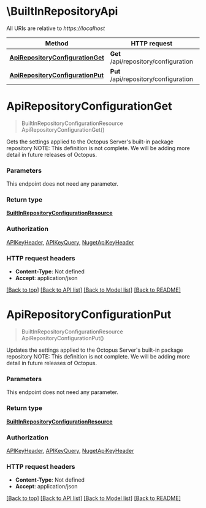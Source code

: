 # \BuiltInRepositoryApi

All URIs are relative to *https://localhost*

Method | HTTP request | Description
------------- | ------------- | -------------
[**ApiRepositoryConfigurationGet**](BuiltInRepositoryApi.md#ApiRepositoryConfigurationGet) | **Get** /api/repository/configuration | 
[**ApiRepositoryConfigurationPut**](BuiltInRepositoryApi.md#ApiRepositoryConfigurationPut) | **Put** /api/repository/configuration | 


# **ApiRepositoryConfigurationGet**
> BuiltInRepositoryConfigurationResource ApiRepositoryConfigurationGet()



Gets the settings applied to the Octopus Server's built-in package repository  NOTE: This definition is not complete. We will be adding more detail in future releases of Octopus.


### Parameters
This endpoint does not need any parameter.

### Return type

[**BuiltInRepositoryConfigurationResource**](BuiltInRepositoryConfigurationResource.md)

### Authorization

[APIKeyHeader](../README.md#APIKeyHeader), [APIKeyQuery](../README.md#APIKeyQuery), [NugetApiKeyHeader](../README.md#NugetApiKeyHeader)

### HTTP request headers

 - **Content-Type**: Not defined
 - **Accept**: application/json

[[Back to top]](#) [[Back to API list]](../README.md#documentation-for-api-endpoints) [[Back to Model list]](../README.md#documentation-for-models) [[Back to README]](../README.md)

# **ApiRepositoryConfigurationPut**
> BuiltInRepositoryConfigurationResource ApiRepositoryConfigurationPut()



Updates the settings applied to the Octopus Server's built-in package repository  NOTE: This definition is not complete. We will be adding more detail in future releases of Octopus.


### Parameters
This endpoint does not need any parameter.

### Return type

[**BuiltInRepositoryConfigurationResource**](BuiltInRepositoryConfigurationResource.md)

### Authorization

[APIKeyHeader](../README.md#APIKeyHeader), [APIKeyQuery](../README.md#APIKeyQuery), [NugetApiKeyHeader](../README.md#NugetApiKeyHeader)

### HTTP request headers

 - **Content-Type**: Not defined
 - **Accept**: application/json

[[Back to top]](#) [[Back to API list]](../README.md#documentation-for-api-endpoints) [[Back to Model list]](../README.md#documentation-for-models) [[Back to README]](../README.md)

